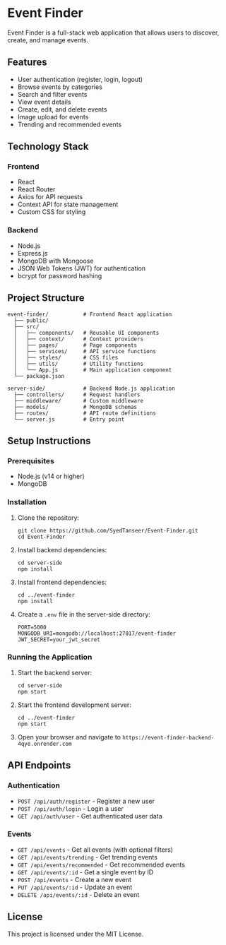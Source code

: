 # Event Finder

Event Finder is a full-stack web application that allows users to discover, create, and manage events.

## Features

- User authentication (register, login, logout)
- Browse events by categories
- Search and filter events
- View event details
- Create, edit, and delete events
- Image upload for events
- Trending and recommended events

## Technology Stack

### Frontend

- React
- React Router
- Axios for API requests
- Context API for state management
- Custom CSS for styling

### Backend

- Node.js
- Express.js
- MongoDB with Mongoose
- JSON Web Tokens (JWT) for authentication
- bcrypt for password hashing

## Project Structure

```
event-finder/           # Frontend React application
  ├── public/
  ├── src/
  │   ├── components/   # Reusable UI components
  │   ├── context/      # Context providers
  │   ├── pages/        # Page components
  │   ├── services/     # API service functions
  │   ├── styles/       # CSS files
  │   ├── utils/        # Utility functions
  │   └── App.js        # Main application component
  └── package.json

server-side/            # Backend Node.js application
  ├── controllers/      # Request handlers
  ├── middleware/       # Custom middleware
  ├── models/           # MongoDB schemas
  ├── routes/           # API route definitions
  └── server.js         # Entry point
```

## Setup Instructions

### Prerequisites

- Node.js (v14 or higher)
- MongoDB

### Installation

1. Clone the repository:

   ```
   git clone https://github.com/SyedTanseer/Event-Finder.git
   cd Event-Finder
   ```

2. Install backend dependencies:

   ```
   cd server-side
   npm install
   ```

3. Install frontend dependencies:

   ```
   cd ../event-finder
   npm install
   ```

4. Create a `.env` file in the server-side directory:
   ```
   PORT=5000
   MONGODB_URI=mongodb://localhost:27017/event-finder
   JWT_SECRET=your_jwt_secret
   ```

### Running the Application

1. Start the backend server:

   ```
   cd server-side
   npm start
   ```

2. Start the frontend development server:

   ```
   cd ../event-finder
   npm start
   ```

3. Open your browser and navigate to `https://event-finder-backend-4qye.onrender.com`

## API Endpoints

### Authentication

- `POST /api/auth/register` - Register a new user
- `POST /api/auth/login` - Login a user
- `GET /api/auth/user` - Get authenticated user data

### Events

- `GET /api/events` - Get all events (with optional filters)
- `GET /api/events/trending` - Get trending events
- `GET /api/events/recommended` - Get recommended events
- `GET /api/events/:id` - Get a single event by ID
- `POST /api/events` - Create a new event
- `PUT /api/events/:id` - Update an event
- `DELETE /api/events/:id` - Delete an event

## License

This project is licensed under the MIT License.
